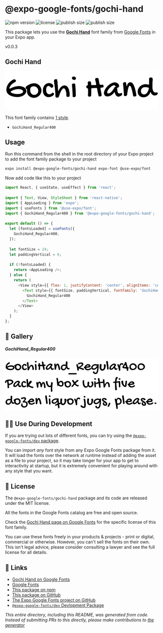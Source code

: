 # @expo-google-fonts/gochi-hand

![npm version](https://flat.badgen.net/npm/v/@expo-google-fonts/gochi-hand)
![license](https://flat.badgen.net/github/license/expo/google-fonts)
![publish size](https://flat.badgen.net/packagephobia/install/@expo-google-fonts/gochi-hand)
![publish size](https://flat.badgen.net/packagephobia/publish/@expo-google-fonts/gochi-hand)

This package lets you use the [**Gochi Hand**](https://fonts.google.com/specimen/Gochi+Hand) font family from [Google Fonts](https://fonts.google.com/) in your Expo app.

v0.0.3

## Gochi Hand

![Gochi Hand](./font-family.png)

This font family contains [1 style](#-gallery).

- `GochiHand_Regular400`

## Usage

Run this command from the shell in the root directory of your Expo project to add the font family package to your project
```sh
expo install @expo-google-fonts/gochi-hand expo-font @use-expo/font
```

Now add code like this to your project
```js
import React, { useState, useEffect } from 'react';

import { Text, View, StyleSheet } from 'react-native';
import { AppLoading } from 'expo';
import { useFonts } from '@use-expo/font';
import { GochiHand_Regular400 } from '@expo-google-fonts/gochi-hand';

export default () => {
  let [fontsLoaded] = useFonts({
    GochiHand_Regular400,
  });

  let fontSize = 24;
  let paddingVertical = 6;

  if (!fontsLoaded) {
    return <AppLoading />;
  } else {
    return (
      <View style={{ flex: 1, justifyContent: 'center', alignItems: 'center' }}>
        <Text style={{ fontSize, paddingVertical, fontFamily: 'GochiHand_Regular400' }}>
          GochiHand_Regular400
        </Text>
      </View>
    );
  }
};

```

## 🔡 Gallery

##### GochiHand_Regular400
![GochiHand_Regular400](./e396d3d6d4147d9267b06c9619b938d34176559c67b48c046d971904edf8ce36.ttf.png)


## 👩‍💻 Use During Development

If you are trying out lots of different fonts, you can try using the [`@expo-google-fonts/dev` package](https://github.com/expo/google-fonts/tree/master/font-packages/dev#readme).

You can import *any* font style from any Expo Google Fonts package from it. It will load the fonts
over the network at runtime instead of adding the asset as a file to your project, so it may take longer
for your app to get to interactivity at startup, but it is extremely convenient
for playing around with any style that you want.

## 📖 License

The `@expo-google-fonts/gochi-hand` package and its code are released under the MIT license.

All the fonts in the Google Fonts catalog are free and open source.

Check the [Gochi Hand page on Google Fonts](https://fonts.google.com/specimen/Gochi+Hand) for the specific license of this font family.

You can use these fonts freely in your products & projects - print or digital, commercial or otherwise. However, you can't sell the fonts on their own. This isn't legal advice, please consider consulting a lawyer and see the full license for all details.

## 🔗 Links

- [Gochi Hand on Google Fonts](https://fonts.google.com/specimen/Gochi+Hand)
- [Google Fonts](https://fonts.google.com/)
- [This package on npm](https://www.npmjs.com/package/@expo-google-fonts/gochi-hand)
- [This package on GitHub](https://github.com/expo/google-fonts/tree/master/font-packages/gochi-hand)
- [The Expo Google Fonts project on GitHub](https://github.com/expo/google-fonts)
- [`@expo-google-fonts/dev` Devlopment Package](https://github.com/expo/google-fonts/tree/master/font-packages/dev)


*This entire directory, including this README, was generated from code. Instead of submitting PRs to this directly, please make contributions to [the generator](https://github.com/expo/google-fonts/tree/master/packages/generator)*
